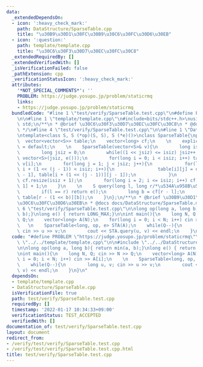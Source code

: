 ```yaml
---
data:
  _extendedDependsOn:
  - icon: ':heavy_check_mark:'
    path: DataStructure/SparseTable.cpp
    title: "\u30B9\u30D1\u30FC\u30B9\u30C6\u30FC\u30D6\u30EB"
  - icon: ':question:'
    path: template/template.cpp
    title: "\u30C6\u30F3\u30D7\u30EC\u30FC\u30C8"
  _extendedRequiredBy: []
  _extendedVerifiedWith: []
  _isVerificationFailed: false
  _pathExtension: cpp
  _verificationStatusIcon: ':heavy_check_mark:'
  attributes:
    '*NOT_SPECIAL_COMMENTS*': ''
    PROBLEM: https://judge.yosupo.jp/problem/staticrmq
    links:
    - https://judge.yosupo.jp/problem/staticrmq
  bundledCode: "#line 1 \"test/verify/SparseTable.test.cpp\"\n#define PROBLEM \"https://judge.yosupo.jp/problem/staticrmq\"\
    \n\n#line 1 \"template/template.cpp\"\n#include<bits/stdc++.h>\nusing namespace\
    \ std;\n/**\n * @brief \u30C6\u30F3\u30D7\u30EC\u30FC\u30C8\n * @docs docs/template/template.md\n\
    \ */\n#line 4 \"test/verify/SparseTable.test.cpp\"\n\n#line 1 \"DataStructure/SparseTable.cpp\"\
    \ntemplate<class S, S (*op)(S, S), S (*e)()>\nclass SparseTable{\npublic:\n  \
    \  vector<vector<S>> table;\n    vector<long> cf;\n    \n    explicit SparseTable()\
    \ = default;\n    \n    SparseTable(vector<S>& v){\n        long isiz = v.size();\n\
    \        long jsiz = 0;\n        while((1 << jsiz) <= isiz) jsiz++;\n        table.resize(isiz,\
    \ vector<S>(jsiz, e()));\n        for(long i = 0; i < isiz; i++) table[i][0] =\
    \ v[i];\n        for(long j = 1; j < jsiz; j++){\n            for(long i = 0;\
    \ i + (1 << (j - 1)) < isiz; i++){\n                table[i][j] = op(table[i][j\
    \ - 1], table[i + (1 << (j - 1))][j - 1]);\n            }\n        }\n       \
    \ cf.resize(isiz + 1);\n        for(long i = 2; i <= isiz; i++) cf[i] = cf[i >>\
    \ 1] + 1;\n    }\n    \n    S query(long l, long r/*\u534A\u958B\u533A\u9593*/){\n\
    \        if(l == r) return e();\n        long b = cf[r - l];\n        return op(table[l][b],\
    \ table[r - (1 << b)][b]);\n    }\n};\n/**\n * @brief \u30B9\u30D1\u30FC\u30B9\
    \u30C6\u30FC\u30D6\u30EB\n * @docs docs/DataStructure/SparseTable.md\n */\n#line\
    \ 6 \"test/verify/SparseTable.test.cpp\"\n\nlong op(long a, long b){ return min(a,\
    \ b);}\nlong e() { return LONG_MAX;}\n\nint main(){\n    long N, Q; cin >> N >>\
    \ Q;\n    vector<long> A(N);\n    for(long i = 0; i < N; i++) cin >> A[i];\n \
    \   \n    SparseTable<long, op, e> STA(A);\n    while(Q--){\n        long u, v;\
    \ cin >> u >> v;\n        cout << STA.query(u, v) << endl;\n    }\n}\n"
  code: "#define PROBLEM \"https://judge.yosupo.jp/problem/staticrmq\"\n\n#include\
    \ \"../../template/template.cpp\"\n\n#include \"../../DataStructure/SparseTable.cpp\"\
    \n\nlong op(long a, long b){ return min(a, b);}\nlong e() { return LONG_MAX;}\n\
    \nint main(){\n    long N, Q; cin >> N >> Q;\n    vector<long> A(N);\n    for(long\
    \ i = 0; i < N; i++) cin >> A[i];\n    \n    SparseTable<long, op, e> STA(A);\n\
    \    while(Q--){\n        long u, v; cin >> u >> v;\n        cout << STA.query(u,\
    \ v) << endl;\n    }\n}\n"
  dependsOn:
  - template/template.cpp
  - DataStructure/SparseTable.cpp
  isVerificationFile: true
  path: test/verify/SparseTable.test.cpp
  requiredBy: []
  timestamp: '2022-01-17 10:34:33+09:00'
  verificationStatus: TEST_ACCEPTED
  verifiedWith: []
documentation_of: test/verify/SparseTable.test.cpp
layout: document
redirect_from:
- /verify/test/verify/SparseTable.test.cpp
- /verify/test/verify/SparseTable.test.cpp.html
title: test/verify/SparseTable.test.cpp
---
```

